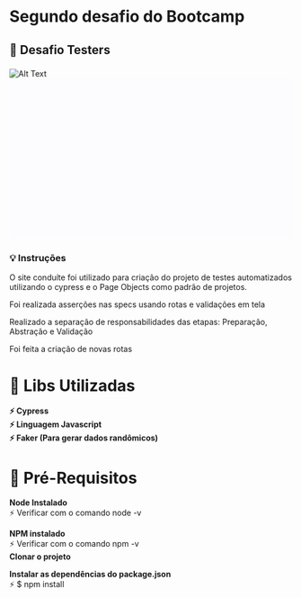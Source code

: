 # Segundo desafio do Bootcamp 

## 🚀 **Desafio Testers** </p>

![Alt Text](https://github.com/jualmeida/cypress-n2/blob/master/cypress/support/videoReadme/desafio21.gif)
![Alt Text](https://github.com/jualmeida/cypress-n2/blob/master/cypress/support/videoReadme/desafio2.gif)



### 💡 Instruções

O site conduíte foi utilizado para criação do projeto de testes automatizados utilizando o cypress e o Page Objects como padrão de projetos. 

Foi realizada asserções nas specs usando rotas e validações em tela </p>
Realizado a separação de responsabilidades das etapas: Preparação, Abstração e Validação</p>
Foi feita a criação de novas rotas </p>


# 🎯 Libs Utilizadas

<b> ⚡ Cypress </b></br> 
<b> ⚡ Linguagem Javascript </b></br> 
<b> ⚡ Faker (Para gerar dados randômicos) </b></br> 

# 🎯 Pré-Requisitos

<b> Node Instalado </b></br> 
⚡ Verificar com o comando node -v </br>

<b> NPM instalado </b></br>
⚡ Verificar com o comando npm -v  </br>
<b> Clonar o projeto</b></br>

<b> Instalar as dependências do package.json </b> </br>
⚡ $ npm install</br>


